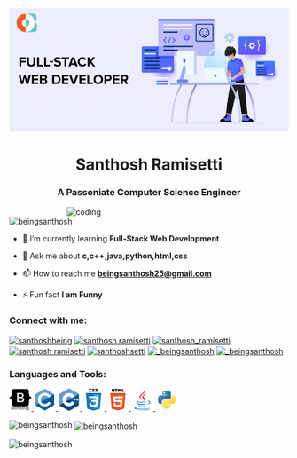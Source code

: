 ![logo](https://github.com/beingsanthosh/beingsanthosh/blob/main/blog-banner(22).webp)
<h1 align="center">Santhosh Ramisetti</h1>
<h3 align="center">A Passoniate Computer Science Engineer</h3>
<img align="right" alt="coding" width="400" src="https://user-images.githubusercontent.com/55389276/140866485-8fb1c876-9a8f-4d6a-98dc-08c4981eaf70.gif">

<p align="left"> <img src="https://komarev.com/ghpvc/?username=beingsanthosh&label=Profile%20views&color=0e75b6&style=flat" alt="beingsanthosh" /> </p>

- 🌱 I’m currently learning **Full-Stack Web Development**

- 💬 Ask me about **c,c++,java,python,html,css**

- 📫 How to reach me **beingsanthosh25@gmail.com**

- ⚡ Fun fact **I am Funny**

<h3 align="left">Connect with me:</h3>
<p align="left">
<a href="https://twitter.com/santhoshbeing" target="blank"><img align="center" src="https://raw.githubusercontent.com/rahuldkjain/github-profile-readme-generator/master/src/images/icons/Social/twitter.svg" alt="santhoshbeing" height="30" width="40" /></a>
<a href="https://linkedin.com/in/santhosh ramisetti" target="blank"><img align="center" src="https://raw.githubusercontent.com/rahuldkjain/github-profile-readme-generator/master/src/images/icons/Social/linked-in-alt.svg" alt="santhosh ramisetti" height="30" width="40" /></a>
<a href="https://instagram.com/santhosh_ramisetti" target="blank"><img align="center" src="https://raw.githubusercontent.com/rahuldkjain/github-profile-readme-generator/master/src/images/icons/Social/instagram.svg" alt="santhosh_ramisetti" height="30" width="40" /></a>
<a href="https://www.youtube.com/c/santhosh ramisetti" target="blank"><img align="center" src="https://raw.githubusercontent.com/rahuldkjain/github-profile-readme-generator/master/src/images/icons/Social/youtube.svg" alt="santhosh ramisetti" height="30" width="40" /></a>
<a href="https://www.codechef.com/users/santhoshsetti" target="blank"><img align="center" src="https://cdn.jsdelivr.net/npm/simple-icons@3.1.0/icons/codechef.svg" alt="santhoshsetti" height="30" width="40" /></a>
<a href="https://www.leetcode.com/_beingsanthosh" target="blank"><img align="center" src="https://raw.githubusercontent.com/rahuldkjain/github-profile-readme-generator/master/src/images/icons/Social/leet-code.svg" alt="_beingsanthosh" height="30" width="40" /></a>
<a href="https://auth.geeksforgeeks.org/user/_beingsanthosh" target="blank"><img align="center" src="https://raw.githubusercontent.com/rahuldkjain/github-profile-readme-generator/master/src/images/icons/Social/geeks-for-geeks.svg" alt="_beingsanthosh" height="30" width="40" /></a>
</p>

<h3 align="left">Languages and Tools:</h3>
<p align="left"> <a href="https://getbootstrap.com" target="_blank" rel="noreferrer"> <img src="https://raw.githubusercontent.com/devicons/devicon/master/icons/bootstrap/bootstrap-plain-wordmark.svg" alt="bootstrap" width="40" height="40"/> </a> <a href="https://www.cprogramming.com/" target="_blank" rel="noreferrer"> <img src="https://raw.githubusercontent.com/devicons/devicon/master/icons/c/c-original.svg" alt="c" width="40" height="40"/> </a> <a href="https://www.w3schools.com/cpp/" target="_blank" rel="noreferrer"> <img src="https://raw.githubusercontent.com/devicons/devicon/master/icons/cplusplus/cplusplus-original.svg" alt="cplusplus" width="40" height="40"/> </a> <a href="https://www.w3schools.com/css/" target="_blank" rel="noreferrer"> <img src="https://raw.githubusercontent.com/devicons/devicon/master/icons/css3/css3-original-wordmark.svg" alt="css3" width="40" height="40"/> </a> <a href="https://www.w3.org/html/" target="_blank" rel="noreferrer"> <img src="https://raw.githubusercontent.com/devicons/devicon/master/icons/html5/html5-original-wordmark.svg" alt="html5" width="40" height="40"/> </a> <a href="https://www.java.com" target="_blank" rel="noreferrer"> <img src="https://raw.githubusercontent.com/devicons/devicon/master/icons/java/java-original.svg" alt="java" width="40" height="40"/> </a> <a href="https://www.python.org" target="_blank" rel="noreferrer"> <img src="https://raw.githubusercontent.com/devicons/devicon/master/icons/python/python-original.svg" alt="python" width="40" height="40"/> </a> </p>

<p><img align="left" src="https://github-readme-stats.vercel.app/api/top-langs?username=beingsanthosh&show_icons=true&locale=en&layout=compact" alt="beingsanthosh" /></p>

<p>&nbsp;<img align="center" src="https://github-readme-stats.vercel.app/api?username=beingsanthosh&show_icons=true&locale=en" alt="beingsanthosh" /></p>

<p><img align="center" src="https://github-readme-streak-stats.herokuapp.com/?user=beingsanthosh&" alt="beingsanthosh" /></p>
